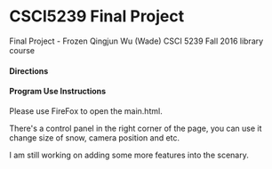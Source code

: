 # CSCI5239 Final Project
Final Project - Frozen
Qingjun Wu (Wade)
CSCI 5239 Fall 2016 library course

#### Directions

#### Program Use Instructions
Please use FireFox to open the main.html.

There's a control panel in the right corner of the page, you can use it change size of snow, camera position and etc. 

I am still working on adding some more features into the scenary. 



